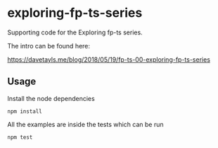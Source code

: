 # exploring-fp-ts-series

Supporting code for the Exploring fp-ts series.

The intro can be found here:

https://davetayls.me/blog/2018/05/19/fp-ts-00-exploring-fp-ts-series

## Usage

Install the node dependencies

```
npm install
```

All the examples are inside the tests which can be run

```
npm test
```
